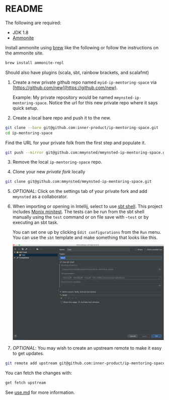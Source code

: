 # README

The following are required:

- JDK 1.8
- [Ammonite](https://ammonite.io)

Install ammonite using [brew](https://brew.sh/) like the following or follow the instructions on the ammonite site.

```sh
brew install ammonite-repl
```

Should also have plugins (scala, sbt, rainbow brackets, and scalafmt)

1. Create a new private github repo named `myid-ip-mentoring-space` via [https://github.com/new](https://github.com/new).
   
   Example: My private repository would be named `mmynsted-ip-mentoring-space`.
   Notice the url for this new private repo where it says quick setup.

2. Create a local bare repo and push it to the new.

```bash
git clone --bare git@github.com:inner-product/ip-mentoring-space.git 
cd ip-mentoring-space
```

Find the URL for your private folk from the first step and populate it.

```bash
git push --mirror git@github.com:mmynsted/mmynsted-ip-mentoring-space.git 
```

3. Remove the local `ip-mentoring-space` repo.
 
4. Clone your new _private fork_ locally
 
```bash
git clone git@github.com:mmynsted/mmynsted-ip-mentoring-space.git
```

5. _OPTIONAL_: Click on the settings tab of your private fork and add `mmynsted` as a collaborator.

6. When importing or opening in Intellij, select to use [sbt shell](https://www.jetbrains.com/help/idea/sbt-support.html#sbt_shell). 
   This project includes [Monix minitest](https://github.com/monix/minitest). The tests can be run from the 
   sbt shell manually using the `test` command or on file save with `~test` or by executing an sbt task. 
   
   You can set one up by clicking `Edit configurations` from the `Run` menu. You can use the `sbt` template and make 
   something that looks like this.
   
   ![sbt test task](./img/test-task.png)
   
7. _OPTIONAL_: You may wish to create an upstream remote to make it easy to get updates.

```bash
git remote add upstream git@github.com:inner-product/ip-mentoring-space.git
```

You can fetch the changes with:

```bash
get fetch upstream
```

See [use.md](./use.md) for more information.
